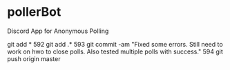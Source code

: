 # pollerBot
Discord App for Anonymous Polling


git add *
  592  git add .*
  593  git commit -am "Fixed some errors. Still need to work on hwo to close polls. Also tested multiple polls with success."
  594  git push origin master
